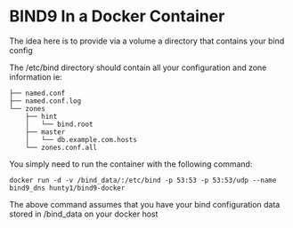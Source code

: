 # BIND9 In a Docker Container
The idea here is to provide via a volume a directory that contains your bind config

The /etc/bind directory should contain all your configuration and zone information
ie:
    
    ├── named.conf
	├── named.conf.log
	└── zones
    	├── hint
    	│   └── bind.root
    	├── master
    	│   └── db.example.com.hosts
    	└── zones.conf.all

You simply need to run the container with the following command:
    
    docker run -d -v /bind_data/:/etc/bind -p 53:53 -p 53:53/udp --name bind9_dns hunty1/bind9-docker
    
The above command assumes that you have your bind configuration data stored in /bind_data
on your docker host



